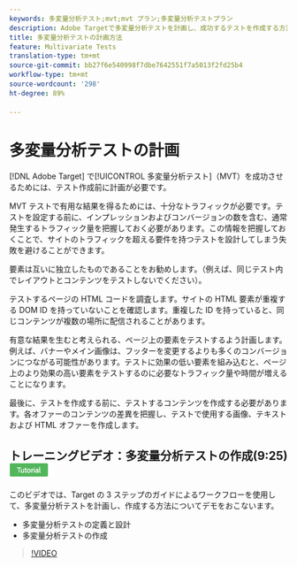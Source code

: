 ```yaml
---
keywords: 多変量分析テスト;mvt;mvt プラン;多変量分析テストプラン
description: Adobe Targetで多変量分析テストを計画し、成功するテストを作成する方法を説明します。
title: 多変量分析テストの計画方法
feature: Multivariate Tests
translation-type: tm+mt
source-git-commit: bb27f6e540998f7dbe7642551f7a5013f2fd25b4
workflow-type: tm+mt
source-wordcount: '298'
ht-degree: 89%

---
```



# 多変量分析テストの計画

[!DNL Adobe Target] で[!UICONTROL 多変量分析テスト]（MVT）を成功させるためには、テスト作成前に計画が必要です。

MVT テストで有用な結果を得るためには、十分なトラフィックが必要です。テストを設定する前に、インプレッションおよびコンバージョンの数を含む、通常発生するトラフィック量を把握しておく必要があります。この情報を把握しておくことで、サイトのトラフィックを超える要件を持つテストを設計してしまう失敗を避けることができます。

要素は互いに独立したものであることをお勧めします。（例えば、同じテスト内でレイアウトとコンテンツをテストしないでください）。

テストするページの HTML コードを調査します。サイトの HTML 要素が重複する DOM ID を持っていないことを確認します。重複した ID を持っていると、同じコンテンツが複数の場所に配信されることがあります。

有意な結果を生むと考えられる、ページ上の要素をテストするよう計画します。例えば、バナーやメイン画像は、フッターを変更するよりも多くのコンバージョンにつながる可能性があります。テストに効果の低い要素を組み込むと、ページ上のより効果の高い要素をテストするのに必要なトラフィック量や時間が増えることになります。

最後に、テストを作成する前に、テストするコンテンツを作成する必要があります。各オファーのコンテンツの差異を把握し、テストで使用する画像、テキストおよび HTML オファーを作成します。

## トレーニングビデオ：多変量分析テストの作成(9:25)![チュートリアルバッジ](/help/assets/tutorial.png)

このビデオでは、Target の 3 ステップのガイドによるワークフローを使用して、多変量分析テストを計画し、作成する方法についてデモをおこないます。

* 多変量分析テストの定義と設計
* 多変量分析テストの作成

>[!VIDEO](https://video.tv.adobe.com/v/17395)
